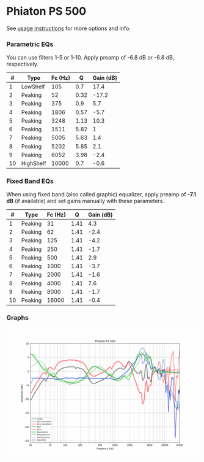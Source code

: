 # Phiaton PS 500
See [usage instructions](https://github.com/jaakkopasanen/AutoEq#usage) for more options and info.

### Parametric EQs
You can use filters 1-5 or 1-10. Apply preamp of -6.8 dB or -6.8 dB, respectively.

|   # | Type      |   Fc (Hz) |    Q |   Gain (dB) |
|-----|-----------|-----------|------|-------------|
|   1 | LowShelf  |       105 | 0.7  |        17.4 |
|   2 | Peaking   |        52 | 0.32 |       -17.2 |
|   3 | Peaking   |       375 | 0.9  |         5.7 |
|   4 | Peaking   |      1806 | 0.57 |        -5.7 |
|   5 | Peaking   |      3248 | 1.13 |        10.3 |
|   6 | Peaking   |      1511 | 5.82 |         1   |
|   7 | Peaking   |      5005 | 5.63 |         1.4 |
|   8 | Peaking   |      5202 | 5.85 |         2.1 |
|   9 | Peaking   |      6052 | 3.98 |        -2.4 |
|  10 | HighShelf |     10000 | 0.7  |        -0.6 |

### Fixed Band EQs
When using fixed band (also called graphic) equalizer, apply preamp of **-7.1 dB** (if available) and set gains manually with these parameters.

|   # | Type    |   Fc (Hz) |    Q |   Gain (dB) |
|-----|---------|-----------|------|-------------|
|   1 | Peaking |        31 | 1.41 |         4.3 |
|   2 | Peaking |        62 | 1.41 |        -2.4 |
|   3 | Peaking |       125 | 1.41 |        -4.2 |
|   4 | Peaking |       250 | 1.41 |        -1.7 |
|   5 | Peaking |       500 | 1.41 |         2.9 |
|   6 | Peaking |      1000 | 1.41 |        -3.7 |
|   7 | Peaking |      2000 | 1.41 |        -1.6 |
|   8 | Peaking |      4000 | 1.41 |         7.6 |
|   9 | Peaking |      8000 | 1.41 |        -1.7 |
|  10 | Peaking |     16000 | 1.41 |        -0.4 |

### Graphs
![](./Phiaton%20PS%20500.png)
